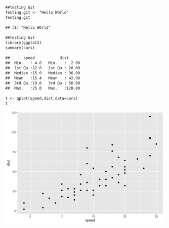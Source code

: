     ##testing Git
    Testing.git <- "Hello WOrld"
    Testing.git

    ## [1] "Hello WOrld"

    ##testing Git
    library(ggplot2)
    summary(cars)

    ##      speed           dist       
    ##  Min.   : 4.0   Min.   :  2.00  
    ##  1st Qu.:12.0   1st Qu.: 26.00  
    ##  Median :15.0   Median : 36.00  
    ##  Mean   :15.4   Mean   : 42.98  
    ##  3rd Qu.:19.0   3rd Qu.: 56.00  
    ##  Max.   :25.0   Max.   :120.00

    t <- qplot(speed,dist,data=cars)
    t

![](test_files/figure-markdown_strict/unnamed-chunk-2-1.png)
